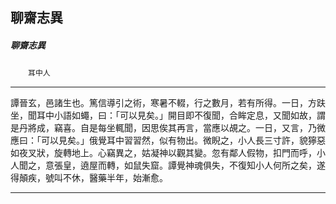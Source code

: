 

## 聊齋志異

##### 聊齋志異
　　`耳中人`

* * *

譚晉玄，邑諸生也。篤信導引之術，寒暑不輟，行之數月，若有所得。一日，方趺坐，聞耳中小語如蠅，曰：「可以見矣。」開目即不復聞，合眸定息，又聞如故，謂是丹將成，竊喜。自是每坐輒聞，因思俟其再言，當應以覘之。一日，又言，乃微應曰：「可以見矣。」俄覺耳中習習然，似有物出。微睨之，小人長三寸許，貌獰惡如夜叉狀，旋轉地上。心竊異之，姑凝神以觀其變。忽有鄰人假物，扣門而呼，小人聞之，意張皇，遶屋而轉，如鼠失窟。譚覺神魂俱失，不復知小人何所之矣，遂得顛疾，號叫不休，醫藥半年，始漸愈。

* * *

